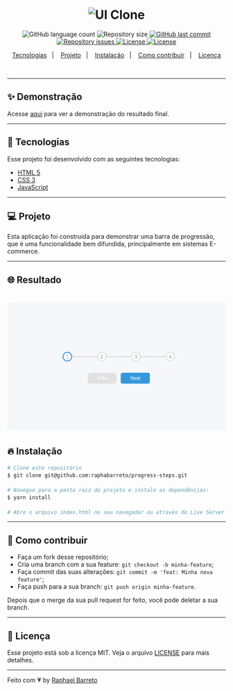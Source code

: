 <h1 align="center">
  <img alt="UI Clone" title="#delicinha" src="https://res.cloudinary.com/raphael-barreto/image/upload/v1607834323/.github/50projects-50days/50projects-50days_geyuxg.png" width="350px" />
  <br/>
</h1>

<p align="center">
  <img alt="GitHub language count" src="https://img.shields.io/github/languages/count/raphabarreto/progress-steps">

  <img alt="Repository size" src="https://img.shields.io/github/repo-size/raphabarreto/progress-steps">

  <a href="https://github.com/raphabarreto/progress-steps/commits/master">
    <img alt="GitHub last commit" src="https://img.shields.io/github/last-commit/raphabarreto/progress-steps">
  </a>

  <a href="https://github.com/raphabarreto/progress-steps/issues">
    <img alt="Repository issues" src="https://img.shields.io/github/issues/raphabarreto/progress-steps">
  </a>

  <a href="https://github.com/raphabarreto/progress-steps/blob/master/LICENSE.md">
    <img alt="License" src="https://img.shields.io/badge/license-MIT-brightgreen">
  <a>

  <a href="https://app.netlify.com/sites/progress-steps-raphaelbarreto/deploys">
    <img alt="License" src="https://api.netlify.com/api/v1/badges/4d73975b-ef60-4539-88dc-8924d6161bb5/deploy-status">
  <a>
</p>

<p align="center">
  <a href="#-tecnologias">Tecnologias</a>&nbsp;&nbsp;&nbsp;|&nbsp;&nbsp;&nbsp;
  <a href="#-projeto">Projeto</a>&nbsp;&nbsp;&nbsp;|&nbsp;&nbsp;&nbsp;
  <a href="#-instalação">Instalação</a>&nbsp;&nbsp;&nbsp;|&nbsp;&nbsp;&nbsp;
  <a href="#-instalação">Como contribuir</a>&nbsp;&nbsp;&nbsp;|&nbsp;&nbsp;&nbsp;
  <a href="#-licença">Licença</a>
</p>

<br>

---

## ✨ Demonstração

<p >Acesse <a href="https://progress-steps.raphabarreto.com.br/">aqui</a> para ver a demonstração do resultado final.</p>

---

## 🚀 Tecnologias

Esse projeto foi desenvolvido com as seguintes tecnologias:

- [HTML 5](https://developer.mozilla.org/pt-BR/docs/Web/HTML/HTML5)
- [CSS 3](https://developer.mozilla.org/pt-BR/docs/Web/CSS)
- [JavaScript](https://developer.mozilla.org/pt-BR/docs/Web/JavaScript)

---

## 💻 Projeto

Esta aplicação foi construída para demonstrar uma barra de progressão, que é uma funcionalidade bem difundida, principalmente em sistemas E-commerce.

---

## 🌐 Resultado

<h1 align="center">
    <img alt="Progress Steps" title="#delicinha" src=".github/progress-steps.gif" />
</h1>

## 🔥 Instalação

```bash
# Clone este repositório
$ git clone git@github.com:raphabarreto/progress-steps.git

# Navegue para a pasta raiz do projeto e instale as dependências:
$ yarn install

# Abre o arquivo index.html no seu navegador ou através do Live Server do Visual Studio Code

```

---

## 🤔 Como contribuir

- Faça um fork desse repositório;
- Cria uma branch com a sua feature: `git checkout -b minha-feature`;
- Faça commit das suas alterações: `git commit -m 'feat: Minha nova feature'`;
- Faça push para a sua branch: `git push origin minha-feature`.

Depois que o merge da sua pull request for feito, você pode deletar a sua branch.

---

## 🧾 Licença

Esse projeto está sob a licença MIT. Veja o arquivo [LICENSE](LICENSE.md) para mais detalhes.

---

Feito com 💗 by [Raphael Barreto](https://bit.ly/contato-linkedin)
